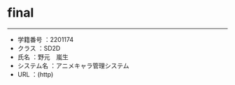 # final
***
* 学籍番号    ：2201174<br>
* クラス      ：SD2D<br>
* 氏名        ：野元　嵐生<br>
* システム名  ：アニメキャラ管理システム<br>
* URL         ：(http)